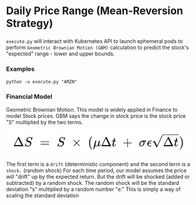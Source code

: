 # Daily Price Range (Mean-Reversion Strategy)

###
```execute.py``` will interact with Kubernetes API to launch ephemeral pods to 
perform ```Geometric Brownian Motion (GBM)``` calculation to predict the stock's "expected" range - lower and upper bounds.

### Examples
```.shell script
python -u execute.py "AMZN"
```

### Financial Model 

Geometric Brownian Motion. This model is widely applied in Finance to model Stock prices. 
GBM says the change in stock price is the stock price "S" multiplied by the two terms.

![Image of GBM](https://github.com/arisdavid/daily-price-range/blob/master/documentation/img/eq.png)

The first term is a ```drift``` (deterministic component) and the second term is a ```shock.``` (random shock) 
For each time period, our model assumes the price will "drift" up by the expected return. 
But the drift will be shocked (added or subtracted) by a random shock. 
The random shock will be the standard deviation "s" multiplied by a random number "e." 
This is simply a way of scaling the standard deviation


